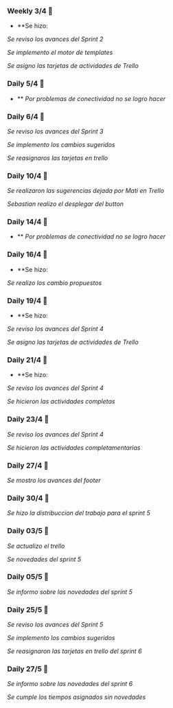 ### Weekly 3/4 🔩

* **Se hizo:

_Se reviso los avances del Sprint 2_

_Se implemento el motor de templates_

_Se asigno las tarjetas de actividades de Trello_

### Daily 5/4 🔩

* ** _Por problemas de conectividad no se logro hacer_

### Daily 6/4 🔩

_Se reviso los avances del Sprint 3_

_Se implemento los cambios sugeridos_

_Se reasignaros las tarjetas en trello_

### Daily 10/4 🔩

_Se realizaron las sugerencias dejada por Mati en Trello_

_Sebastian realizo el desplegar del button_

### Daily 14/4 🔩

* ** _Por problemas de conectividad no se logro hacer_

### Daily 16/4 🔩

* **Se hizo:

 _Se realizo los cambio propuestos_

### Daily 19/4 🔩

* **Se hizo:

_Se reviso los avances del Sprint 4_

_Se asigno las tarjetas de actividades de Trello_

### Daily 21/4 🔩

* **Se hizo:

_Se reviso los avances del Sprint 4_

_Se hicieron las actividades completas_


### Daily 23/4 🔩

_Se reviso los avances del Sprint 4_

_Se hicieron las actividades completamentarias_

### Daily 27/4 🔩

_Se mostro los avances del footer_

### Daily 30/4 🔩

_Se hizo la distribuccion del trabajo para el sprint 5_

### Daily 03/5 🔩

_Se actualizo el trello_

_Se novedades del sprint 5_

### Daily 05/5 🔩

_Se informo sobre las novedades del sprint 5_

### Daily 25/5 🔩

_Se reviso los avances del Sprint 5_

_Se implemento los cambios sugeridos_

_Se reasignaron las tarjetas en trello del sprint 6_

### Daily 27/5 🔩

_Se informo sobre las novedades del sprint 6_

_Se cumple los tiempos asignados sin novedades_
















